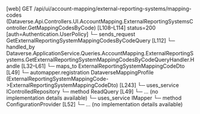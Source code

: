 [web] GET /api/ui/account-mapping/external-reporting-systems/mapping-codes  (Dataverse.Api.Controllers.UI.AccountMapping.ExternalReportingSystemsController.GetMappingCodesByCode)  [L108–L114] status=200 [auth=Authentication.UserPolicy]
  └─ sends_request GetExternalReportingSystemMappingCodesByCodeQuery [L112]
    └─ handled_by Dataverse.ApplicationService.Queries.AccountMapping.ExternalReportingSystems.GetExternalReportingSystemMappingCodesByCodeQueryHandler.Handle [L32–L61]
      └─ maps_to ExternalReportingSystemMappingCodeDto [L49]
        └─ automapper.registration DataverseMappingProfile (ExternalReportingSystemMappingCode->ExternalReportingSystemMappingCodeDto) [L243]
      └─ uses_service IControlledRepository<ExternalReportingSystemMappingCode>
        └─ method ReadQuery [L49]
          └─ ... (no implementation details available)
      └─ uses_service IMapper
        └─ method ConfigurationProvider [L52]
          └─ ... (no implementation details available)

